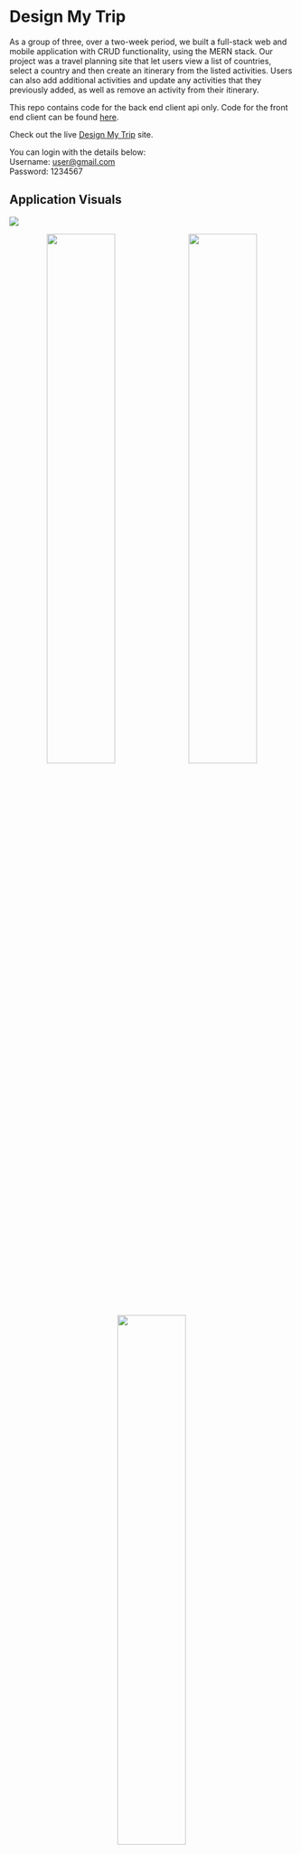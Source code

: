 # Design My Trip

As a group of three, over a two-week period, we built a full-stack web and mobile application with CRUD functionality, using the MERN stack. Our project was a travel planning site that let users view a list of countries, select a country and then create an itinerary from the listed activities. Users can also add additional activities and update any activities that they previously added, as well as remove an activity from their itinerary.

This repo contains code for the back end client api only. Code for the front end client can be found [here](https://github.com/kpetersen04/Travel-App).

Check out the live [Design My Trip](https://designmytrip.netlify.app) site.

You can login with the details below:  
Username: user@gmail.com  
Password: 1234567

## Application Visuals

<img src="./assets/HomePage.png"/>
<p align="center">
<img src="./assets/Browse.gif" width="49%"/>
<img src="./assets/SingleCountry.gif" width="49%"/>
<img src="./assets/MyItineraryPage.gif" width="49%"/>
</p>
<p align="center">
<img src="./assets/Login.png" width="49%"/>
<img src="./assets/SignUp.png" width="49%"/>
</p>

## Mobile Visuals

<p align="center">
<img src="./assets/mobileHomePage.png" width="25%"/>
<img src="./assets/mobileLogin.png" width="25%"/>
<img src="./assets/mobileSignUp.png" width="25%"/>
</p>

<p align="center">
<img src="./assets/mobileBrowseAll.gif" width="25%"/>
<img src="./assets/mobileCountrySpecific.gif" width="25%"/>
<img src="./assets/mobileMyItinerary.gif" width="25%"/>
</p>

## Tech Stack

- Front end: JavaScript, React, React Router Dom, Axios, HTML, CSS, Sass, Bootstrap
- Back end: Node.js, Express.js, MongoDB, Mongoose, MongoDBAtlas, JSON Web Token (JWT),
- Production: Npm, Git/GitHub, Slack, Excalidraw, Postman, Jira, Mongo Atlas, Render, Netlify

## Installation Instructions

Front end

- Clone this repo
- Install dependencies with command: npm i
- Run mongoose in your computers terminal with the command mongos

Back end

- Clone this repo
- Run command: npm i
- Start server with the terminal command: npm run dev

## Project Overview

### The Brief

- Build a full-stack application by making your own backend and your own frontend
- Use an Express API to serve your data from a Mongo database
- Consume your API with a separate front-end, built with React
- Be a complete product with multiple relationships and CRUD functionality for different models
- Implement thoughtful user stories/wireframe
- Have a visually impressive design
- Be deployed online
- Completed within a two week period

### Stage One: Planning

Our group spent the first day of the project planning.

We started out using Excalidraw to create a wireframe of what the final application would like from the frontend. As well as helping us to visualize our final application, it helped to confirm the required work and establish some stretch goals we would try to pursue if we had additional time.
![App Screenshot](https://i.imgur.com/GykbeaH.png)

We also took some time to plan the content required for all our Schemas and make sure we understood how they would interconnect within the application.
![App Screenshot](https://i.imgur.com/EUGYdE3.png)

I recommended that we use Jira as a project management tool to ensure that we were able to keep track of remaining work as well as prevent team members from doing duplicate work during the project weeks. Before we started working, I updated Jira with all the backend tasks we thought we might need to do and we ended the first day by selecting a few items to complete each. We then reconvened during the week to checkin and assign the remaining tasks out.

Once the majority of the backend was completed, I wrote out the key tasks we would need to complete for the frontend and added them to Jira. During a group session, we chatted through them to ensure I had included everything and then we assigned out tasks so it was clear what people needed to complete.
![App Screenshot](https://i.imgur.com/NIzZH4E.png)

### Stage Two: Building the Backend

About seven days were spent building the backend portion of our application. Although we were able to complete our initial work on the backend quite quickly, during the frontend build, I did have to make changes and add in additional functionality. More information about this can be found in the Stage Three section.

We did the initial setup and installation together during a pair programme session using LiveShare on VSCode and then started to work on our individual tasks independently. My main pieces of work included:

- seedData function
- the Country Model and ContryController
- Input 1/3 of the data to be seeded
- fallthrough handler
- validation middleware

So that all team members could have some data to work with, I created a very limited seedData function with one country document. This allowed the others to have something to work with as they started on their own tasks.

With the other team members able to start on their work, I went back in and fully set up the seedData function. As the data included was quite large, I moved the data to a separate page to keep code understandable and clear.

I then moved on to create the CountryModel and Controller. Within the CountryModel I included an activities key with the associated value set as an array of objectIds referenced from the Activity Model.

```JavaScript
activities: [
      {
        type: mongoose.Schema.ObjectId,
        ref: "Activity",
        default: [],
      },
    ],
```

By doing this I could connect the ActivityModel to the CountryModel and therefore get the country specific activities to be displayed on the individual country page of the application. To complete this process, within the countryController I populated the activities array so the data associated with the included ObjectId would appear.

```JavaScript
    const countryData = await Country.findById(id).populate("activities");
```

Later, as I started to work on my portion of the frontend and got a better idea of how our application would take shape, I found that I didn't need the itineraryModel or the itineraryController. I removed these entirely and in their place updated the userModel to include an array of activity ObjectIds for the itinerary. This also required me to update the userController to include a removeFromItinerary endpoint.

```JavaScript
const removeFromItinerary = async (req, res, next) => {
  const { id: userId } = req.params;
  const { activityId } = req.query;
  try {
    const foundUser = await User.findById(userId);
    if (!foundUser) {
      return res.status(404).json({ message: `No user found with ${userId}.` });
    }
    const activityToDelete = await Activity.findById(activityId);
    if (!activityToDelete) {
      return res
        .status(404)
        .json({ message: `No activity found with ${activityId}.` });
    }
    const updatedUserItinerary = await User.findByIdAndUpdate(
      userId,
      { $pull: { itinerary: activityId } },
      { new: true }
    );
    return res.status(200).json({
      message: "Activity removed from your itinerary",
      updatedUserItinerary,
    });
  } catch (err) {
    next(err);
  }
};
```

Once the functionality confirms that the user is found and the relevant activity is found, then $pull: is used to update the itinerary and remove the relevant activityId from the user's itinerary and { new: true } ensures that the updated user document with the updated itinerary is then returned.

### Stage Three: Building the Frontend

About seven days were spent building the frontend portion of our application. We again did the initial setup and installation together during a pair programme session using LiveShare on VSCode. My main pieces of work included:

- creating a mobile responsive navbar which updated depending on if a user was signed in or out
- creating and populating the all countries page with functionality to redirect to the country specific page using the countryId
- created the search bar for the Browse Countries page
- assisting with the creation of the landingPage search bar
- creating the itinerary page with user ability to delete an activity from their itinerary
- Adding in the LoadingPage visual

My first task was to create a mobile responsive navbar using Bootstrap. While the template for this allowed me to produce a navbar quite quickly; because I wanted to deviate from the template provided by Bootstrap, this actually ended up creating quite a large amount of work.

I wanted to split the content of the navbar so the My Itinerary, Sign Out, Login and Sign Up page links were oriented to the right, and this caused issues with the default styling. When the navbar was viewed on a mobile the titles listed on the right stayed oriented to the right, when I actually wanted them lined with the Design My Trip and Browse Countries items listed on the left.

I also made the navbar view dependent on an isLoggedIn useState. The isLoggedIn useState is updated depending on whether or not a token can be found in localStorage. If the user is logged in and the isLoggedIn useState is set to true, the right hand side changes to 'My Itinerary' and 'Sign Out' but if the isLoggedIn useState is set to false, it changes to include 'Sign Up' and 'Login'. This meant that only a user with a created account would be able to view their created itinerary.

```JavaScript
<Nav className="login_nav">
            <ul>
              {isLoggedIn
                ? loggedInNavigationLinks.map((link, idx) => (
                    <Nav.Link
                      className="login_links"
                      key={idx}
                      as={Link}
                      to={link.slug}
                      onClick={link.title === "Sign Out" && logOut}
                    >
                      <li>{link.title}</li>
                    </Nav.Link>
                  ))
                : loggedOutNavigationLinks.map((link, idx) => (
                    <Nav.Link
                      className="login_links"
                      key={idx}
                      as={Link}
                      to={link.slug}
                      onClick="hide.bs.dropdown"
                    >
                      <li>{link.title}</li>
                    </Nav.Link>
                  ))}
            </ul>
          </Nav>
```

I was also responsible for building the Browse Countries page. For this I included a 'See all activities' button that redirects the user to the country specific page using the countryId.

```
 <Button
    className="activities-button"
    as={Link}
    to={`/countries/${countryId}`}
    variant="primary">
    See all activities
  </Button>
```

Once I completed these two main tasks, I took some time to refactor my code and separate the key items into components to make my code easier to understand. This included creating the AllCountryCard component, the LoadingVisual component and the SearchOnPage component.

When I started to work on the My Itinerary page, I found that the way we had set things up on the backend was no longer valid and this needed to be updated. We had initially planned to allow the user to create multiple itineraries for their account based on the activity country but we ended up changing this so the user could only create one itinerary, selecting different activities from all countries and then editing their itinerary on the frontend.

Once this was updated, I returned to complete the My Itinerary page and was able to successfully get the user’s itinerary using their userId which was decoded from the token saved to localStorage.

```JavaScript
  const token = localStorage.getItem("token");
  const decodedToken = jwt_decode(token);
  let userId = decodedToken.id;
```

With the activities correctly displayed on the page for that user, I then moved on to the delete button, which would allow the user to remove any unwanted activity from their itinerary.

```JavaScript
  const deleteActivity = async (e) => {
    try {
      const removedActivity = await axios.delete(`${API_URL}/user/${userId}`, {
        params: {
          activityId: e.target.value,
        },
      });
      setActivityDetails(
        activityDetails.filter(
          (activity) => activity.activityId !== e.target.value
        )
      );
    } catch (err) {
      next(err);
    }
  };
```

With the value of the delete button set to activityId, I was able to access this value and set the activity within the params using the e.target.value and find and delete the correct activity from the database. To update the frontend, I included an activityDetails useState and filtered this to exclude any activity with an activity that did not include the e.target.value (or the activityId that matched the one used for the removedActivity variable). This resulted in all other activities appearing on the page.

### Stage Four: Future Developments

- Allow the user to drag and drop each activity within their itinerary, so they can move items around and order them as they wish.
- Allow the user to email their finalized itinerary to themselves

### Known Bugs

- The content is very slow to load when you first enter the site.
- When users update an activity the updated information doesn't display until the user re-loads the page.
- The links do not work on the Personal Itinerary page.

## Challenges

- Working with Bootstrap proved to be quite a challenge. While the components were useful, it was rare that I didn't want to make my own changes to the standard appearance of the components and this took up a good amount of my time.

- The night before the project due date, we seeded our data for the last time. But because we had recently changed the type of the activityCountry in the Activity Model from a String to a mongoose.Schema.ObjectId, referenced from the Country Model, the data included for our seedingData did not match the required type and due to this change our data could not be created once the older data was dropped.

To resolve this we had to update the seedingData to include countryIds for the \_id for each country and then use that same id for the activityCountry. We did this by creating an object with the keys being all countries used in the seedingData and values being new mongoose.Types.ObjectId().

All values for the activityCountry, on each activity entry, were updated to: activityCountry: countryIds.<relevantCountryName> and each Country data entry was updated as show below:

```JavaScript
    {
    _id: countryIds.Canada,
    name: "Canada",
    …
    activities: activities
      .filter((activity) => activity.activityCountry === countryIds.Canada)
      .map((activity) => activity._id),
  },
```

This ensured that the two items were linked with the same countryId and the activities were filtered based on if the objectId for the activityCountry equaled the objectId for that specific country.

## The Wins

**Team work** Our group members worked very well together with great communication and planning throughout the entire project. When someone got stuck with their own work, we were always happy to see if we could help to resolve the issue. Overall it was a wonderful group to work in and I think our final project reflects how efficient and supportive we were as a team.

**Met the deadline** The project was deployed by the deadline with full CRUD functionality.

**Mobile responsive** The application is fully mobile responsive.

## Lessons Learned

- Jira was a useful planning tool to keep aware of how we were progressing with our project.

- Using GitHub for version control as part of a team was a new experience. It resulted in exposure to merge conflict resolution and also gave me some great experience learning to work on branches to ensure the main project remained functional.

## Created With

**[Kara Guarraci](https://github.com/karaguarraci)** -> Kara works well under pressure and created the update and remove activity functionality on the country specific pages.

**[Lucy Oswald](https://github.com/lucyoswald)** -> Lucy has a great eye for design and is the creator of the like/heart functionality.

